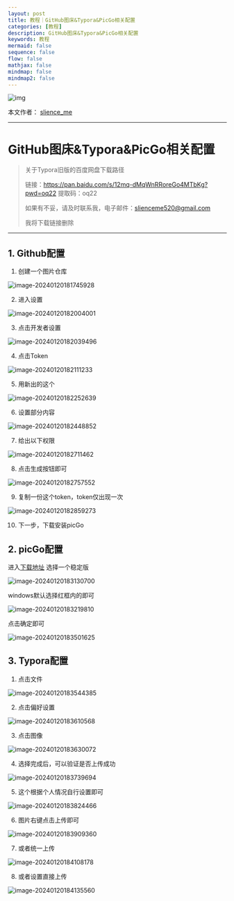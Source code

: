 ```yaml
---
layout: post
title: 教程｜GitHub图床&Typora&PicGo相关配置
categories: [教程]
description: GitHub图床&Typora&PicGo相关配置
keywords: 教程
mermaid: false
sequence: false
flow: false
mathjax: false
mindmap: false
mindmap2: false
---
```



![img](/images/posts/logo_slienceme3.png)

本文作者： [slience_me](https://slienceme.cn/)

---

# GitHub图床&Typora&PicGo相关配置

> 关于Typora旧版的百度网盘下载路径
>
> 链接：https://pan.baidu.com/s/12mq-dMqWnRRoreGo4MTbKg?pwd=oq22 
> 提取码：oq22
>
> 如果有不妥，请及时联系我，电子邮件：[slienceme520@gmail.com](mailto:slienceme520@gmail.com)
>
> 我将下载链接删除

---

## 1. Github配置

1. 创建一个图片仓库

![image-20240120181745928](https://raw.githubusercontent.com/slience-me/picGo/master/images/image-20240120181745928.png)

2. 进入设置

![image-20240120182004001](https://raw.githubusercontent.com/slience-me/picGo/master/images/image-20240120182004001.png)

3. 点击开发者设置

![image-20240120182039496](https://raw.githubusercontent.com/slience-me/picGo/master/images/image-20240120182039496.png)

4. 点击Token

![image-20240120182111233](https://raw.githubusercontent.com/slience-me/picGo/master/images/image-20240120182111233.png)

5. 用新出的这个

![image-20240120182252639](https://raw.githubusercontent.com/slience-me/picGo/master/images/image-20240120182252639.png)

6. 设置部分内容

![image-20240120182448852](https://raw.githubusercontent.com/slience-me/picGo/master/images/image-20240120182448852.png)

7. 给出以下权限

![image-20240120182711462](https://raw.githubusercontent.com/slience-me/picGo/master/images/image-20240120182711462.png)

8. 点击生成按钮即可

![image-20240120182757552](https://raw.githubusercontent.com/slience-me/picGo/master/images/image-20240120182757552.png)

9. 复制一份这个token，token仅出现一次

![image-20240120182859273](https://raw.githubusercontent.com/slience-me/picGo/master/images/image-20240120182859273.png)

10. 下一步，下载安装picGo



## 2. picGo配置

进入[下载地址](https://github.com/Molunerfinn/PicGo/releases) 选择一个稳定版

![image-20240120183130700](https://raw.githubusercontent.com/slience-me/picGo/master/images/image-20240120183130700.png)

windows默认选择红框内的即可

![image-20240120183219810](https://raw.githubusercontent.com/slience-me/picGo/master/images/image-20240120183219810.png)

点击确定即可

![image-20240120183501625](https://raw.githubusercontent.com/slience-me/picGo/master/images/image-20240120183501625.png)

## 3. Typora配置

1. 点击文件

![image-20240120183544385](https://raw.githubusercontent.com/slience-me/picGo/master/images/image-20240120183544385.png)

2. 点击偏好设置

![image-20240120183610568](https://raw.githubusercontent.com/slience-me/picGo/master/images/image-20240120183610568.png)

3. 点击图像

![image-20240120183630072](https://raw.githubusercontent.com/slience-me/picGo/master/images/image-20240120183630072.png)

4. 选择完成后，可以验证是否上传成功

![image-20240120183739694](https://raw.githubusercontent.com/slience-me/picGo/master/images/image-20240120183739694.png)

5. 这个根据个人情况自行设置即可

![image-20240120183824466](https://raw.githubusercontent.com/slience-me/picGo/master/images/image-20240120183824466.png)

6. 图片右键点击上传即可

![image-20240120183909360](https://raw.githubusercontent.com/slience-me/picGo/master/images/image-20240120183909360.png)

7. 或者统一上传

![image-20240120184108178](https://raw.githubusercontent.com/slience-me/picGo/master/images/image-20240120184108178.png)

8. 或者设置直接上传

![image-20240120184135560](https://raw.githubusercontent.com/slience-me/picGo/master/images/image-20240120184135560.png)
